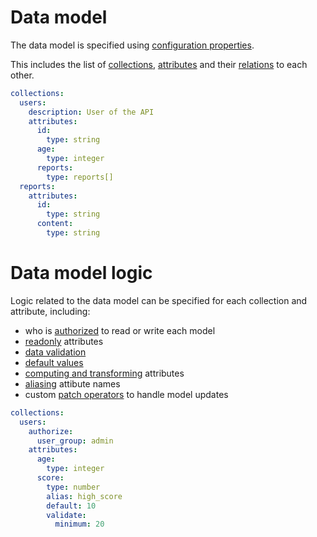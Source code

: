 # Data model

The data model is specified using
[configuration properties](../configuration/configuration.md#properties).

This includes the list of [collections](collections.md),
[attributes](collections.md#attributes) and their [relations](relations.md) to
each other.

```yml
collections:
  users:
    description: User of the API
    attributes:
      id:
        type: string
      age:
        type: integer
      reports:
        type: reports[]
  reports:
    attributes:
      id:
        type: string
      content:
        type: string
```

# Data model logic

Logic related to the data model can be specified for each collection and
attribute, including:
  - who is [authorized](authorization.md) to read or write each model
  - [readonly](authorization.md#readonly-attributes) attributes
  - [data validation](validation.md)
  - [default values](default.md)
  - [computing and transforming](transformation.md) attributes
  - [aliasing](compatibility.md) attibute names
  - custom [patch operators](patch.md) to handle model updates

```yml
collections:
  users:
    authorize:
      user_group: admin
    attributes:
      age:
        type: integer
      score:
        type: number
        alias: high_score
        default: 10
        validate:
          minimum: 20
```
